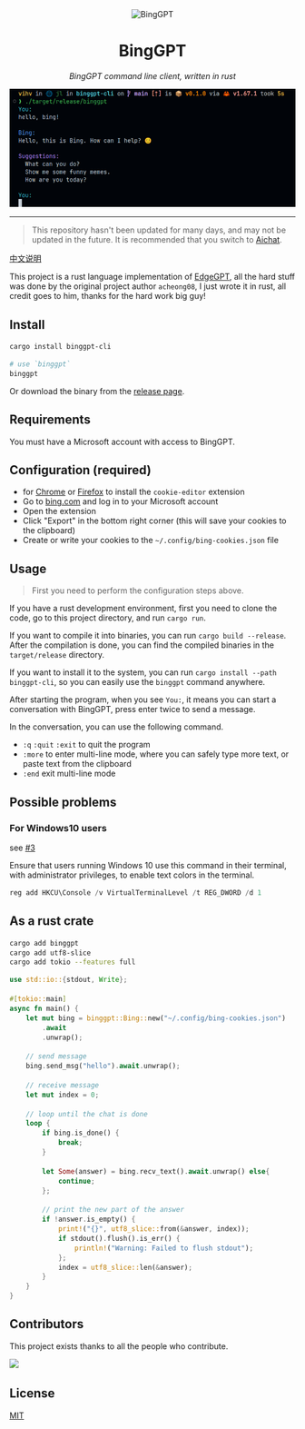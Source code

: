 <div align="center">
    <img src="https://socialify.git.ci/jlvihv/BingGPT/image?description=1&descriptionEditable=BingGPT%20command%20line%20client%2C%20written%20in%20rust&font=KoHo&language=1&logo=https%3A%2F%2Fupload.wikimedia.org%2Fwikipedia%2Fcommons%2F9%2F9c%2FBing_Fluent_Logo.svg&name=1&owner=1&pattern=Circuit%20Board&theme=Auto" alt="BingGPT" width="640" height="320" />

# BingGPT

_BingGPT command line client, written in rust_

<img src="binggpt.png" />

---

</div>

> This repository hasn't been updated for many days, and may not be updated in the future. It is recommended that you switch to [Aichat](https://github.com/sigoden/aichat).

[中文说明](README_CN.md)

This project is a rust language implementation of [EdgeGPT](https://github.com/acheong08/EdgeGPT), all the hard stuff was done by the original project author `acheong08`, I just wrote it in rust, all credit goes to him, thanks for the hard work big guy!

## Install

```bash
cargo install binggpt-cli
```

```bash
# use `binggpt`
binggpt
```

Or download the binary from the [release page](https://github.com/jlvihv/BingGPT/releases).

## Requirements

You must have a Microsoft account with access to BingGPT.

## Configuration (required)

- for [Chrome](https://chrome.google.com/webstore/detail/cookie-editor/hlkenndednhfkekhgcdicdfddnkalmdm) or [Firefox](https://addons.mozilla.org/en-US/firefox/addon/cookie-editor/) to install the `cookie-editor` extension
- Go to [bing.com](https://www.bing.com) and log in to your Microsoft account
- Open the extension
- Click "Export" in the bottom right corner (this will save your cookies to the clipboard)
- Create or write your cookies to the `~/.config/bing-cookies.json` file

## Usage

> First you need to perform the configuration steps above.

If you have a rust development environment, first you need to clone the code, go to this project directory, and run `cargo run`.

If you want to compile it into binaries, you can run `cargo build --release`. After the compilation is done, you can find the compiled binaries in the `target/release` directory.

If you want to install it to the system, you can run `cargo install --path binggpt-cli`, so you can easily use the `binggpt` command anywhere.

After starting the program, when you see `You:`, it means you can start a conversation with BingGPT, press enter twice to send a message.

In the conversation, you can use the following command.

- `:q` `:quit` `:exit` to quit the program
- `:more` to enter multi-line mode, where you can safely type more text, or paste text from the clipboard
- `:end` exit multi-line mode

## Possible problems

### For Windows10 users

see [#3](https://github.com/jlvihv/BingGPT/issues/3)

Ensure that users running Windows 10 use this command in their terminal, with administrator privileges, to enable text colors in the terminal.

```powershell
reg add HKCU\Console /v VirtualTerminalLevel /t REG_DWORD /d 1
```

## As a rust crate

```bash
cargo add binggpt
cargo add utf8-slice
cargo add tokio --features full
```

```rust
use std::io::{stdout, Write};

#[tokio::main]
async fn main() {
    let mut bing = binggpt::Bing::new("~/.config/bing-cookies.json")
        .await
        .unwrap();

    // send message
    bing.send_msg("hello").await.unwrap();

    // receive message
    let mut index = 0;

    // loop until the chat is done
    loop {
        if bing.is_done() {
            break;
        }

        let Some(answer) = bing.recv_text().await.unwrap() else{
            continue;
        };

        // print the new part of the answer
        if !answer.is_empty() {
            print!("{}", utf8_slice::from(&answer, index));
            if stdout().flush().is_err() {
                println!("Warning: Failed to flush stdout");
            };
            index = utf8_slice::len(&answer);
        }
    }
}
```

## Contributors

This project exists thanks to all the people who contribute.

 <a href="https://github.com/jlvihv/BingGPT/graphs/contributors">
  <img src="https://contrib.rocks/image?repo=jlvihv/BingGPT" />
 </a>

## License

[MIT](LICENSE)
